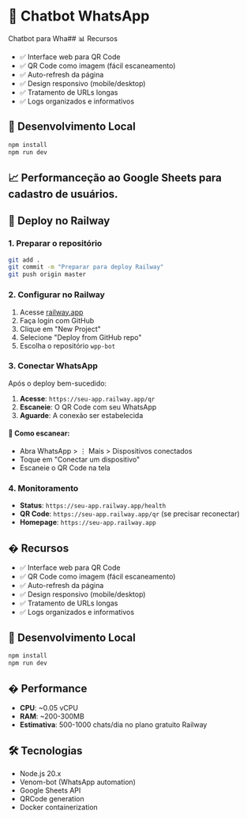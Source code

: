 # 🤖 Chatbot WhatsApp

Chatbot para Wha## 📊 Recursos

- ✅ Interface web para QR Code
- ✅ QR Code como imagem (fácil escaneamento)
- ✅ Auto-refresh da página
- ✅ Design responsivo (mobile/desktop)
- ✅ Tratamento de URLs longas
- ✅ Logs organizados e informativos

## 🔧 Desenvolvimento Local

```bash
npm install
npm run dev
```

## 📈 Performanceção ao Google Sheets para cadastro de usuários.

## 🚀 Deploy no Railway

### 1. Preparar o repositório

```bash
git add .
git commit -m "Preparar para deploy Railway"
git push origin master
```

### 2. Configurar no Railway

1. Acesse [railway.app](https://railway.app)
2. Faça login com GitHub
3. Clique em "New Project"
4. Selecione "Deploy from GitHub repo"
5. Escolha o repositório `wpp-bot`

### 3. Conectar WhatsApp

Após o deploy bem-sucedido:

1. **Acesse**: `https://seu-app.railway.app/qr`
2. **Escaneie**: O QR Code com seu WhatsApp
3. **Aguarde**: A conexão ser estabelecida

#### 📱 Como escanear:
- Abra WhatsApp > ⋮ Mais > Dispositivos conectados
- Toque em "Conectar um dispositivo"
- Escaneie o QR Code na tela

### 4. Monitoramento

- **Status**: `https://seu-app.railway.app/health`
- **QR Code**: `https://seu-app.railway.app/qr` (se precisar reconectar)
- **Homepage**: `https://seu-app.railway.app`

## � Recursos

- ✅ Interface web para QR Code
- ✅ QR Code como imagem (fácil escaneamento)
- ✅ Auto-refresh da página
- ✅ Design responsivo (mobile/desktop)
- ✅ Tratamento de URLs longas
- ✅ Logs organizados e informativos

## 🔧 Desenvolvimento Local

```bash
npm install
npm run dev
```

## � Performance

- **CPU**: ~0.05 vCPU
- **RAM**: ~200-300MB  
- **Estimativa**: 500-1000 chats/dia no plano gratuito Railway

## 🛠️ Tecnologias

- Node.js 20.x
- Venom-bot (WhatsApp automation)
- Google Sheets API
- QRCode generation
- Docker containerization